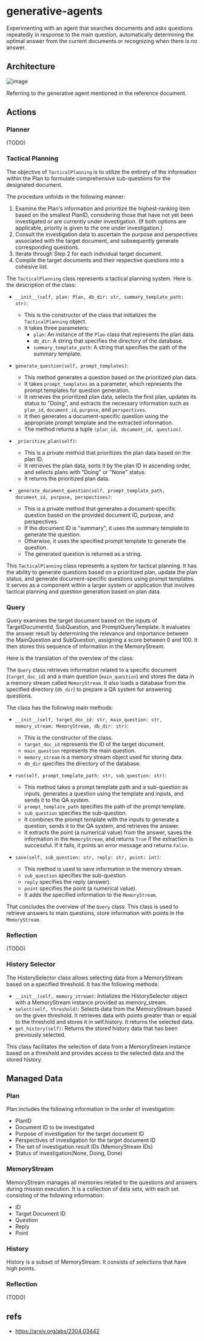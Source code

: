# generative-agents
Experimenting with an agent that searches documents and asks questions repeatedly in response to the main question, automatically determining the optimal answer from the current documents or recognizing when there is no answer.

## Architecture

![image](https://github.com/tmori/generative-agents/assets/164193/2274d26e-0145-41d1-9c07-267f19109b42)


Referring to the generative agent mentioned in the reference document.

## Actions
### Planner
(TODO)

### Tactical Planning
The objective of `TacticalPlanning` is to utilize the entirety of the information within the Plan to formulate comprehensive sub-questions for the designated document.

The procedure unfolds in the following manner:

1. Examine the Plan's information and prioritize the highest-ranking item based on the smallest PlanID, considering those that have not yet been investigated or are currently under investigation. (If both options are applicable, priority is given to the one under investigation.)
2. Consult the investigation data to ascertain the purpose and perspectives associated with the target document, and subsequently generate corresponding questions.
3. Iterate through Step 2 for each individual target document.
4. Compile the target documents and their respective questions into a cohesive list.

The `TacticalPlanning` class represents a tactical planning system. Here is the description of the class:

- `__init__(self, plan: Plan, db_dir: str, summary_template_path: str)`: 
  - This is the constructor of the class that initializes the `TacticalPlanning` object.
  - It takes three parameters:
    - `plan`: An instance of the `Plan` class that represents the plan data.
    - `db_dir`: A string that specifies the directory of the database.
    - `summary_template_path`: A string that specifies the path of the summary template.

- `generate_question(self, prompt_templates)`: 
  - This method generates a question based on the prioritized plan data.
  - It takes `prompt_templates` as a parameter, which represents the prompt templates for question generation.
  - It retrieves the prioritized plan data, selects the first plan, updates its status to "Doing", and extracts the necessary information such as `plan_id`, `document_id`, `purpose`, and `perspectives`.
  - It then generates a document-specific question using the appropriate prompt template and the extracted information.
  - The method returns a tuple `(plan_id, document_id, question)`.

- `_prioritize_plan(self)`: 
  - This is a private method that prioritizes the plan data based on the plan ID.
  - It retrieves the plan data, sorts it by the plan ID in ascending order, and selects plans with "Doing" or "None" status.
  - It returns the prioritized plan data.

- `_generate_document_question(self, prompt_template_path, document_id, purpose, perspectives)`: 
  - This is a private method that generates a document-specific question based on the provided document ID, purpose, and perspectives.
  - If the document ID is "summary", it uses the summary template to generate the question.
  - Otherwise, it uses the specified prompt template to generate the question.
  - The generated question is returned as a string.

This `TacticalPlanning` class represents a system for tactical planning. It has the ability to generate questions based on a prioritized plan, update the plan status, and generate document-specific questions using prompt templates. It serves as a component within a larger system or application that involves tactical planning and question generation based on plan data.

### Query
Query examines the target document based on the inputs of TargetDocumentId, SubQuestion, and PromptQueryTemplate. It evaluates the answer result by determining the relevance and importance between the MainQuestion and SubQuestion, assigning a score between 0 and 100. It then stores this sequence of information in the MemoryStream.

Here is the translation of the overview of the class:

The `Query` class retrieves information related to a specific document (`target_doc_id`) and a main question (`main_question`) and stores the data in a memory stream called `MemoryStream`. It also loads a database from the specified directory (`db_dir`) to prepare a QA system for answering questions.

The class has the following main methods:

- `__init__(self, target_doc_id: str, main_question: str, memory_stream: MemoryStream, db_dir: str)`:
  - This is the constructor of the class.
  - `target_doc_id` represents the ID of the target document.
  - `main_question` represents the main question.
  - `memory_stream` is a memory stream object used for storing data.
  - `db_dir` specifies the directory of the database.

- `run(self, prompt_template_path: str, sub_question: str)`:
  - This method takes a prompt template path and a sub-question as inputs, generates a question using the template and inputs, and sends it to the QA system.
  - `prompt_template_path` specifies the path of the prompt template.
  - `sub_question` specifies the sub-question.
  - It combines the prompt template with the inputs to generate a question, sends it to the QA system, and retrieves the answer.
  - It extracts the point (a numerical value) from the answer, saves the information in the `MemoryStream`, and returns `True` if the extraction is successful. If it fails, it prints an error message and returns `False`.

- `save(self, sub_question: str, reply: str, point: int)`:
  - This method is used to save information in the memory stream.
  - `sub_question` specifies the sub-question.
  - `reply` specifies the reply (answer).
  - `point` specifies the point (a numerical value).
  - It adds the specified information to the `MemoryStream`.

That concludes the overview of the `Query` class. This class is used to retrieve answers to main questions, store information with points in the `MemoryStream`.

### Reflection
(TODO)

### History Selector
The HistorySelector class allows selecting data from a MemoryStream based on a specified threshold. It has the following methods:

- `__init__(self, memory_stream)`: Initializes the HistorySelector object with a MemoryStream instance provided as memory_stream.
- `select(self, threshold)`: Selects data from the MemoryStream based on the given threshold. It retrieves data with points greater than or equal to the threshold and stores it in self.history. It returns the selected data.
- `get_history(self)`: Returns the stored history data that has been previously selected.

This class facilitates the selection of data from a MemoryStream instance based on a threshold and provides access to the selected data and the stored history.

## Managed Data

### Plan
Plan includes the following information in the order of investigation:

- PlanID
- Document ID to be investigated
- Purpose of investigation for the target document ID
- Perspectives of investigation for the target document ID
- The set of investigation result IDs (MemoryStream IDs)
- Status of investigation(None, Doing, Done)

### MemoryStream
MemoryStream manages all memories related to the questions and answers during mission execution.
It is a collection of data sets, with each set consisting of the following information:

- ID
- Target Document ID
- Question
- Reply
- Point

### History
History is a subset of MemoryStream. It consists of selections that have high points.

### Reflection
(TODO)

## refs
* https://arxiv.org/abs/2304.03442
